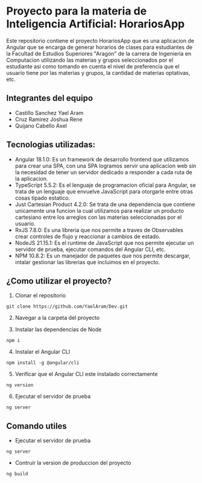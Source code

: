 # Proyecto para la materia de Inteligencia Artificial: HorariosApp

Este repositorio contiene el proyecto HorariosApp que es una aplicacion de Angular que se encarga de generar horarios
de clases para estudiantes de la Facultad de Estudios Superiores "Aragon" de la carrera de Ingenieria en Computacion
utilizando las materias y grupos seleccionados por el estudiante asi como tomando en cuenta el nivel de preferencia
que el usuario tiene por las materias y grupos, la cantidad de materias optativas, etc.

## Integrantes del equipo

- Castillo Sanchez Yael Aram
- Cruz Ramirez Joshua Rene
- Quijano Cabello Axel

## Tecnologias utilizadas:

- Angular 18.1.0: Es un framework de desarrollo frontend que utilizamos para crear una SPA, con una SPA logramos
  servir una aplicacion web sin la necesidad de tener un servidor dedicado a responder a cada ruta de la aplicacion.
- TypeScript 5.5.2: Es el lenguaje de programacion oficial para Angular, se trata de un lenguaje que envuelve
  JavaScript para otorgarle entre otras cosas tipado estatico.
- Just Cartesian Product 4.2.0: Se trata de una dependencia que contiene unicamente una funcion la cual utilizamos
  para realizar un producto cartesiano entre los arreglos con las materias seleccionadas por el usuario.
- RxJS 7.8.0: Es una libreria que nos permite a traves de Observables crear controles de flujo y reaccionar
  a cambios de estado.
- NodeJS 21.15.1: Es el runtime de JavaScript que nos permite ejecutar un servidor de prueba, ejecutar comandos
  del Angular CLI, etc.
- NPM 10.8.2: Es un manejador de paquetes que nos permite descargar, intalar gestionar las librerias que incluimos
  en el proyecto.

## ¿Como utilizar el proyecto?

1. Clonar el repositorio

```
git clone https://github.com/YaelAram/Dev.git
```

2. Navegar a la carpeta del proyecto

3. Instalar las dependencias de Node

```
npm i
```

4. Instalar el Angular CLI

```
npm install -g @angular/cli
```

5. Verificar que el Angular CLI este instalado correctamente

```
ng version
```

6. Ejecutar el servidor de prueba

```
ng server
```

## Comando utiles

- Ejecutar el servidor de prueba

```
ng server
```

- Contruir la version de produccion del proyecto

```
ng build
```
